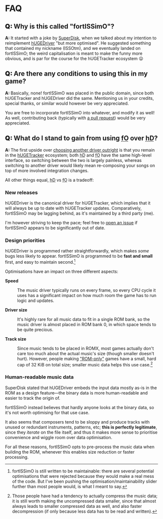 # FAQ

<style>
	h2::before { content: "Q: "; font-weight: bolder; }
	h2 + *::before { content: "A: "; font-weight: bold; }
	dt { font-weight: bold; }
</style>

## Why is this called "fortISSimO"?

It started with a joke by [SuperDisk](https://nickfa.ro), when we talked about my intention to reimplement [hUGEDriver](https://github.com/SuperDisk/hUGEDriver) "but more optimised".
He suggested something that contained my nickname (ISSOtm), and we eventually landed on fortISSimO; the weird capitalisation is meant to make the funny more obvious, and is par for the course for the hUGETracker ecosystem 😛

## Are there any conditions to using this in my game?

Basically, none!
fortISSimO was placed in the public domain, since both hUGETracker and hUGEDriver did the same.
Mentioning us in your credits, special thanks, or similar would however be very appreciated.

You are free to incorporate fortISSimO into whatever, and modify it as well!
As well, contributing back (typically with [a pull request](https://docs.github.com/en/pull-requests/collaborating-with-pull-requests/proposing-changes-to-your-work-with-pull-requests/creating-a-pull-request)) would be very appreciated.

## What do I stand to gain from using <abbr title="fortISSimO">fO</abbr> over <abbr title="hUGEDriver">hD</abbr>?

The first upside over [choosing another driver outright](https://github.com/ISSOtm/fortISSimO/wiki/Drivers-comparison) is that you remain in the [hUGETracker](https://github.com/SuperDisk/hUGETracker) ecosystem; both <abbr title="hUGEDriver">hD</abbr> and <abbr title="fortISSimO">fO</abbr> have the same high-level interface, so switching between the two is largely painless, whereas switching to another driver would likely mean re-composing your songs on top of more involved integration changes.

All other things equal, <abbr title="hUGEDriver">hD</abbr> vs <abbr title="fortISSimO">fO</abbr> is a tradeoff:

### New releases

hUGEDriver is the canonical driver for hUGETracker, which implies that it will always be up to date with hUGETracker updates.
Comparatively, fortISSimO may be lagging behind, as it's maintained by a third party (me).

I'm however striving to keep the pace; feel free to [open an issue](https://github.com/ISSOtm/fortISSImO/issues) if fortISSimO appears to be significantly out of date.

### Design priorities

hUGEDriver is programmed rather straightforwardly, which makes *some* bugs less likely to appear.
fortISSimO is programmed to be **fast and small** first, and easy to maintain second.[^maintainable]

Optimisations have an impact on three different aspects:

<dl>
<dt>Speed</dt>
<dd>

The music driver typically runs on every frame, so every CPU cycle it uses has a significant impact on how much room the game has to run logic and updates.

</dd>
<dt>Driver size</dt>
<dd>

It's highly rare for all music data to fit in a single ROM bank, so the music driver is almost placed in ROM bank 0, in which space tends to be quite precious.

</dd>
<dt>Track size</dt>
<dd>

Since music tends to be placed in ROMX, most games actually don't care too much about the actual music's size (though smaller doesn't hurt).
However, people making ["ROM-only"](https://gbdev.io/pandocs/nombc.html) games have a small, hard cap of 32 KiB on total size; smaller music data helps this use case.[^compression]

</dd>
</dl>

[^maintainable]: fortISSimO is still written to be maintainable: there are several potential optimisations that were rejected because they would make a real mess of the code. But I've been pushing the optimisation/maintainability slider further than most people would, is what I meant to say.

[^compression]: Those people have had a tendency to actually compress the music data; it is still worth making the uncompressed data smaller, since that almost always leads to smaller compressed data as well, and also faster decompression (if only because less data has to be read and written).

### Human-readable music data

SuperDisk stated that hUGEDriver embeds the input data mostly as-is in the ROM as a design feature—the binary data is more human-readable and easier to track the origin of.

fortISSimO instead believes that hardly anyone looks at the binary data, so it's not worth optimising for that use case.

It also seems that composers tend to be sloppy and produce tracks with unused or redundant instruments, patterns, etc; __this is perfectly legitimate__, since they *iterate* on the file itself, and thus it makes more sense to prioritise convenience and wiggle room over data optimisation.

For all these reasons, fortISSimO opts to pre-process the music data when building the ROM, whenever this enables size reduction or faster processing.
